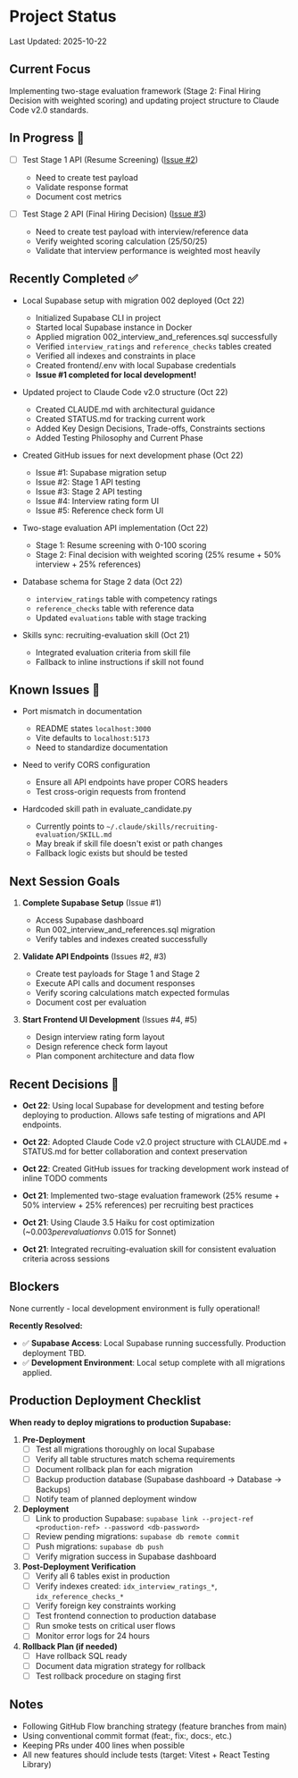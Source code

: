 # Project Status

Last Updated: 2025-10-22

## Current Focus

Implementing two-stage evaluation framework (Stage 2: Final Hiring Decision with weighted scoring) and updating project structure to Claude Code v2.0 standards.

## In Progress 🚧

- [ ] Test Stage 1 API (Resume Screening) ([Issue #2](https://github.com/ptoney514/recruiter-evaluation-app/issues/2))
  - Need to create test payload
  - Validate response format
  - Document cost metrics

- [ ] Test Stage 2 API (Final Hiring Decision) ([Issue #3](https://github.com/ptoney514/recruiter-evaluation-app/issues/3))
  - Need to create test payload with interview/reference data
  - Verify weighted scoring calculation (25/50/25)
  - Validate that interview performance is weighted most heavily

## Recently Completed ✅

- Local Supabase setup with migration 002 deployed (Oct 22)
  - Initialized Supabase CLI in project
  - Started local Supabase instance in Docker
  - Applied migration 002_interview_and_references.sql successfully
  - Verified `interview_ratings` and `reference_checks` tables created
  - Verified all indexes and constraints in place
  - Created frontend/.env with local Supabase credentials
  - **Issue #1 completed for local development!**

- Updated project to Claude Code v2.0 structure (Oct 22)
  - Created CLAUDE.md with architectural guidance
  - Created STATUS.md for tracking current work
  - Added Key Design Decisions, Trade-offs, Constraints sections
  - Added Testing Philosophy and Current Phase

- Created GitHub issues for next development phase (Oct 22)
  - Issue #1: Supabase migration setup
  - Issue #2: Stage 1 API testing
  - Issue #3: Stage 2 API testing
  - Issue #4: Interview rating form UI
  - Issue #5: Reference check form UI

- Two-stage evaluation API implementation (Oct 22)
  - Stage 1: Resume screening with 0-100 scoring
  - Stage 2: Final decision with weighted scoring (25% resume + 50% interview + 25% references)

- Database schema for Stage 2 data (Oct 22)
  - `interview_ratings` table with competency ratings
  - `reference_checks` table with reference data
  - Updated `evaluations` table with stage tracking

- Skills sync: recruiting-evaluation skill (Oct 21)
  - Integrated evaluation criteria from skill file
  - Fallback to inline instructions if skill not found

## Known Issues 🐛

- Port mismatch in documentation
  - README states `localhost:3000`
  - Vite defaults to `localhost:5173`
  - Need to standardize documentation

- Need to verify CORS configuration
  - Ensure all API endpoints have proper CORS headers
  - Test cross-origin requests from frontend

- Hardcoded skill path in evaluate_candidate.py
  - Currently points to `~/.claude/skills/recruiting-evaluation/SKILL.md`
  - May break if skill file doesn't exist or path changes
  - Fallback logic exists but should be tested

## Next Session Goals

1. **Complete Supabase Setup** (Issue #1)
   - Access Supabase dashboard
   - Run 002_interview_and_references.sql migration
   - Verify tables and indexes created successfully

2. **Validate API Endpoints** (Issues #2, #3)
   - Create test payloads for Stage 1 and Stage 2
   - Execute API calls and document responses
   - Verify scoring calculations match expected formulas
   - Document cost per evaluation

3. **Start Frontend UI Development** (Issues #4, #5)
   - Design interview rating form layout
   - Design reference check form layout
   - Plan component architecture and data flow

## Recent Decisions 📝

- **Oct 22**: Using local Supabase for development and testing before deploying to production. Allows safe testing of migrations and API endpoints.

- **Oct 22**: Adopted Claude Code v2.0 project structure with CLAUDE.md + STATUS.md for better collaboration and context preservation

- **Oct 22**: Created GitHub issues for tracking development work instead of inline TODO comments

- **Oct 21**: Implemented two-stage evaluation framework (25% resume + 50% interview + 25% references) per recruiting best practices

- **Oct 21**: Using Claude 3.5 Haiku for cost optimization (~$0.003 per evaluation vs ~$0.015 for Sonnet)

- **Oct 21**: Integrated recruiting-evaluation skill for consistent evaluation criteria across sessions

## Blockers

None currently - local development environment is fully operational!

**Recently Resolved:**
- ✅ **Supabase Access**: Local Supabase running successfully. Production deployment TBD.
- ✅ **Development Environment**: Local setup complete with all migrations applied.

## Production Deployment Checklist

**When ready to deploy migrations to production Supabase:**

1. **Pre-Deployment**
   - [ ] Test all migrations thoroughly on local Supabase
   - [ ] Verify all table structures match schema requirements
   - [ ] Document rollback plan for each migration
   - [ ] Backup production database (Supabase dashboard → Database → Backups)
   - [ ] Notify team of planned deployment window

2. **Deployment**
   - [ ] Link to production Supabase: `supabase link --project-ref <production-ref> --password <db-password>`
   - [ ] Review pending migrations: `supabase db remote commit`
   - [ ] Push migrations: `supabase db push`
   - [ ] Verify migration success in Supabase dashboard

3. **Post-Deployment Verification**
   - [ ] Verify all 6 tables exist in production
   - [ ] Verify indexes created: `idx_interview_ratings_*`, `idx_reference_checks_*`
   - [ ] Verify foreign key constraints working
   - [ ] Test frontend connection to production database
   - [ ] Run smoke tests on critical user flows
   - [ ] Monitor error logs for 24 hours

4. **Rollback Plan (if needed)**
   - [ ] Have rollback SQL ready
   - [ ] Document data migration strategy for rollback
   - [ ] Test rollback procedure on staging first

## Notes

- Following GitHub Flow branching strategy (feature branches from main)
- Using conventional commit format (feat:, fix:, docs:, etc.)
- Keeping PRs under 400 lines when possible
- All new features should include tests (target: Vitest + React Testing Library)
